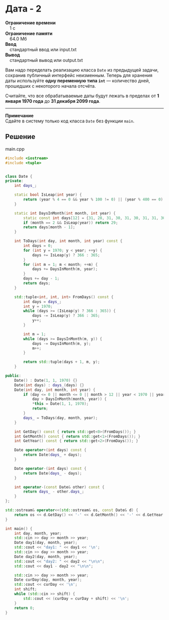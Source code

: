 # Дата - 2

**Ограничение времени**  
 1 с  
**Ограничение памяти**  
 64.0 Мб  
**Ввод**  
 стандартный ввод или input.txt  
**Вывод**  
 стандартный вывод или output.txt  

Вам надо переделать реализацию класса `Date` из предыдущей задачи, сохранив публичный интерфейс неизменным. Теперь для хранения даты используйте **одну переменную типа `int`** — количество дней, прошедших с некоторого начала отсчёта.

Считайте, что все обрабатываемые даты будут лежать в пределах от **1 января 1970 года** до **31 декабря 2099 года**.

---

**Примечание**  
Сдайте в систему только код класса `Date` без функции `main`.
## Решение

main.cpp
```cpp
#include <iostream>
#include <tuple>


class Date {
private:
    int days_;

    static bool IsLeap(int year) {
        return (year % 4 == 0 && year % 100 != 0) || (year % 400 == 0);
    }

    static int DaysInMonth(int month, int year) {
        static const int days[12] = {31, 28, 31, 30, 31, 30, 31, 31, 30, 31, 30, 31};
        if (month == 2 && IsLeap(year)) return 29;
        return days[month - 1];
    }

    int ToDays(int day, int month, int year) const {
        int days = 0;
        for (int y = 1970; y < year; ++y) {
            days += IsLeap(y) ? 366 : 365;
        }
        for (int m = 1; m < month; ++m) {
            days += DaysInMonth(m, year);
        }
        days += day - 1;
        return days;
    }

    std::tuple<int, int, int> FromDays() const {
        int days = days_;
        int y = 1970;
        while (days >= (IsLeap(y) ? 366 : 365)) {
            days -= IsLeap(y) ? 366 : 365;
            y++;
        }

        int m = 1;
        while (days >= DaysInMonth(m, y)) {
            days -= DaysInMonth(m, y);
            m++;
        }

        return std::tuple(days + 1, m, y);
    }

public:
    Date() : Date(1, 1, 1970) {}
    Date(int days) : days_(days) {}
    Date(int day, int month, int year) {
        if (day <= 0 || month <= 0 || month > 12 || year < 1970 || year > 2099 ||
            day > DaysInMonth(month, year)) {
            *this = Date(1, 1, 1970);
            return;
        }
        days_ = ToDays(day, month, year);
    }

    int GetDay() const { return std::get<0>(FromDays()); }
    int GetMonth() const { return std::get<1>(FromDays()); }
    int GetYear() const { return std::get<2>(FromDays()); }

    Date operator+(int days) const {
        return Date(days_ + days);
    }

    Date operator-(int days) const {
        return Date(days_ - days);
    }

    int operator-(const Date& other) const {
        return days_ - other.days_;
    }
};

std::ostream& operator<<(std::ostream& os, const Date& d) {
    return os << d.GetDay() << '-' << d.GetMonth() << '-' << d.GetYear();
}

int main() {
    int day, month, year;
    std::cin >> day >> month >> year;
    Date day1(day, month, year);
    std::cout << "day1: " << day1 << '\n';
    std::cin >> day >> month >> year;
    Date day2(day, month, year);
    std::cout << "day2: " << day2 << "\n\n";
    std::cout << day1 - day2 << "\n\n";

    std::cin >> day >> month >> year;
    Date curDay(day, month, year);
    std::cout << curDay << '\n';
    int shift;
    while (std::cin >> shift) {
        std::cout << (curDay = curDay + shift) << '\n'; 
    }
    return 0;
}
```
